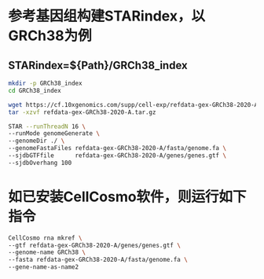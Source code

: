# 参考基因组构建STARindex，以GRCh38为例
## STARindex=${Path}/GRCh38_index
```bash
mkdir -p GRCh38_index
cd GRCh38_index

wget https://cf.10xgenomics.com/supp/cell-exp/refdata-gex-GRCh38-2020-A.tar.gz
tar -xzvf refdata-gex-GRCh38-2020-A.tar.gz

STAR --runThreadN 16 \
--runMode genomeGenerate \
--genomeDir ./ \
--genomeFastaFiles refdata-gex-GRCh38-2020-A/fasta/genome.fa \
--sjdbGTFfile      refdata-gex-GRCh38-2020-A/genes/genes.gtf \
--sjdbOverhang 100
```

# 如已安装CellCosmo软件，则运行如下指令
```bash
CellCosmo rna mkref \
--gtf refdata-gex-GRCh38-2020-A/genes/genes.gtf \
--genome-name GRCh38 \
--fasta refdata-gex-GRCh38-2020-A/fasta/genome.fa \
--gene-name-as-name2
```
